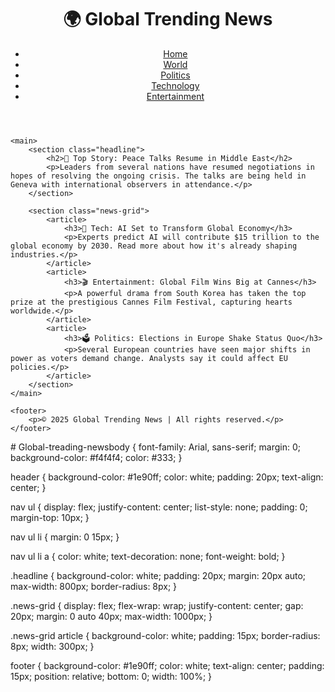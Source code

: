 <!DOCTYPE html>
<html lang="en">
<head>
    <meta charset="UTF-8">
    <meta name="viewport" content="width=device-width, initial-scale=1.0">
    <title>Global Trending News</title>
    <link rel="stylesheet" href="styles.css">
</head>
<body>
    <header>
        <h1>🌍 Global Trending News</h1>
        <nav>
            <ul>
                <li><a href="#">Home</a></li>
                <li><a href="#">World</a></li>
                <li><a href="#">Politics</a></li>
                <li><a href="#">Technology</a></li>
                <li><a href="#">Entertainment</a></li>
            </ul>
        </nav>
    </header>

    <main>
        <section class="headline">
            <h2>🌟 Top Story: Peace Talks Resume in Middle East</h2>
            <p>Leaders from several nations have resumed negotiations in hopes of resolving the ongoing crisis. The talks are being held in Geneva with international observers in attendance.</p>
        </section>

        <section class="news-grid">
            <article>
                <h3>🚀 Tech: AI Set to Transform Global Economy</h3>
                <p>Experts predict AI will contribute $15 trillion to the global economy by 2030. Read more about how it's already shaping industries.</p>
            </article>
            <article>
                <h3>🎬 Entertainment: Global Film Wins Big at Cannes</h3>
                <p>A powerful drama from South Korea has taken the top prize at the prestigious Cannes Film Festival, capturing hearts worldwide.</p>
            </article>
            <article>
                <h3>🗳️ Politics: Elections in Europe Shake Status Quo</h3>
                <p>Several European countries have seen major shifts in power as voters demand change. Analysts say it could affect EU policies.</p>
            </article>
        </section>
    </main>

    <footer>
        <p>© 2025 Global Trending News | All rights reserved.</p>
    </footer>
</body>
</html>
# Global-treading-newsbody {
    font-family: Arial, sans-serif;
    margin: 0;
    background-color: #f4f4f4;
    color: #333;
}

header {
    background-color: #1e90ff;
    color: white;
    padding: 20px;
    text-align: center;
}

nav ul {
    display: flex;
    justify-content: center;
    list-style: none;
    padding: 0;
    margin-top: 10px;
}

nav ul li {
    margin: 0 15px;
}

nav ul li a {
    color: white;
    text-decoration: none;
    font-weight: bold;
}

.headline {
    background-color: white;
    padding: 20px;
    margin: 20px auto;
    max-width: 800px;
    border-radius: 8px;
}

.news-grid {
    display: flex;
    flex-wrap: wrap;
    justify-content: center;
    gap: 20px;
    margin: 0 auto 40px;
    max-width: 1000px;
}

.news-grid article {
    background-color: white;
    padding: 15px;
    border-radius: 8px;
    width: 300px;
}

footer {
    background-color: #1e90ff;
    color: white;
    text-align: center;
    padding: 15px;
    position: relative;
    bottom: 0;
    width: 100%;
}
